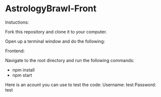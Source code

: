 # AstrologyBrawl-Front

Instuctions: 

Fork this repository and clone it to your computer.

Open up a terminal window and do the following:

Frontend:

Navigate to the root directory and run the following commands:
* npm install
* npm start


Here is an acount you can use to test the code:
Username: test
Password: test
